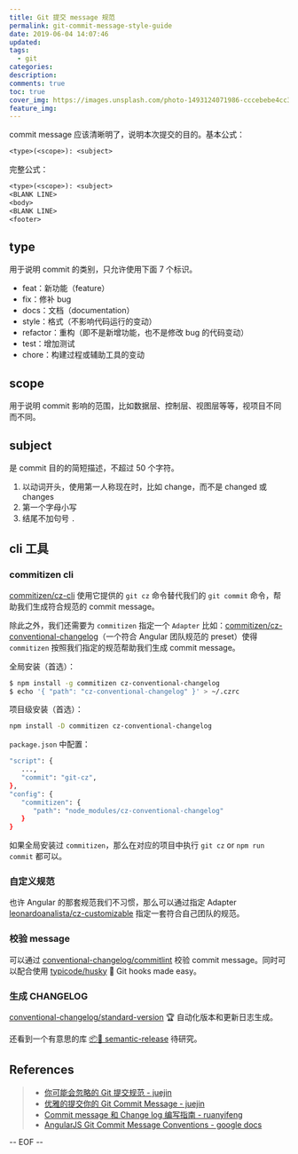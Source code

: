 ```yaml
---
title: Git 提交 message 规范
permalink: git-commit-message-style-guide
date: 2019-06-04 14:07:46
updated:
tags:
  - git
categories:
description:
comments: true
toc: true
cover_img: https://images.unsplash.com/photo-1493124071986-cccebebe4cc3?ixlib=rb-1.2.1&ixid=eyJhcHBfaWQiOjEyMDd9&auto=format&fit=crop&w=640&q=80
feature_img:
---
```


commit message 应该清晰明了，说明本次提交的目的。基本公式：

```txt
<type>(<scope>): <subject>
```

<!-- more -->

完整公式：

```txt
<type>(<scope>): <subject>
<BLANK LINE>
<body>
<BLANK LINE>
<footer>
```

## type

用于说明 commit 的类别，只允许使用下面 7 个标识。

- feat：新功能（feature）
- fix：修补 bug
- docs：文档（documentation）
- style：格式（不影响代码运行的变动）
- refactor：重构（即不是新增功能，也不是修改 bug 的代码变动）
- test：增加测试
- chore：构建过程或辅助工具的变动

## scope

用于说明 commit 影响的范围，比如数据层、控制层、视图层等等，视项目不同而不同。

## subject

是 commit 目的的简短描述，不超过 50 个字符。

1. 以动词开头，使用第一人称现在时，比如 change，而不是 changed 或 changes
2. 第一个字母小写
3. 结尾不加句号 `.`

## cli 工具

### commitizen cli

[commitizen/cz-cli](https://github.com/commitizen/cz-cli) 使用它提供的 `git cz` 命令替代我们的 `git commit` 命令，帮助我们生成符合规范的 commit message。

除此之外，我们还需要为 `commitizen` 指定一个 `Adapter` 比如：[commitizen/cz-conventional-changelog](https://github.com/commitizen/cz-conventional-changelog)（一个符合 Angular 团队规范的 preset）使得 `commitizen` 按照我们指定的规范帮助我们生成 commit message。

全局安装（首选）：

```bash
$ npm install -g commitizen cz-conventional-changelog
$ echo '{ "path": "cz-conventional-changelog" }' > ~/.czrc
```

项目级安装（首选）：

```bash
npm install -D commitizen cz-conventional-changelog
```

`package.json` 中配置：

```bash
"script": {
   ...,
   "commit": "git-cz",
},
"config": {
   "commitizen": {
      "path": "node_modules/cz-conventional-changelog"
   }
}
```

如果全局安装过 `commitizen`，那么在对应的项目中执行 `git cz` or `npm run commit` 都可以。

### 自定义规范

也许 Angular 的那套规范我们不习惯，那么可以通过指定 Adapter [leonardoanalista/cz-customizable](https://github.com/leonardoanalista/cz-customizable) 指定一套符合自己团队的规范。

### 校验 message

可以通过 [conventional-changelog/commitlint](https://github.com/conventional-changelog/commitlint) 校验 commit message。同时可以配合使用 [typicode/husky](https://github.com/typicode/husky) 🐶 Git hooks made easy。

### 生成 CHANGELOG

[conventional-changelog/standard-version](https://github.com/conventional-changelog/standard-version) 🏆 自动化版本和更新日志生成。

还看到一个有意思的库 [📦🚀 semantic-release](https://github.com/semantic-release/semantic-release) 待研究。

## References

> - [你可能会忽略的 Git 提交规范 - juejin](https://juejin.im/entry/5b429be75188251ac85830ff)
> - [优雅的提交你的 Git Commit Message - juejin](https://juejin.im/post/5afc5242f265da0b7f44bee4)
> - [Commit message 和 Change log 编写指南 - ruanyifeng](http://www.ruanyifeng.com/blog/2016/01/commit_message_change_log.html)
> - [AngularJS Git Commit Message Conventions - google docs](https://docs.google.com/document/d/1QrDFcIiPjSLDn3EL15IJygNPiHORgU1_OOAqWjiDU5Y/edit#)

-- EOF --
